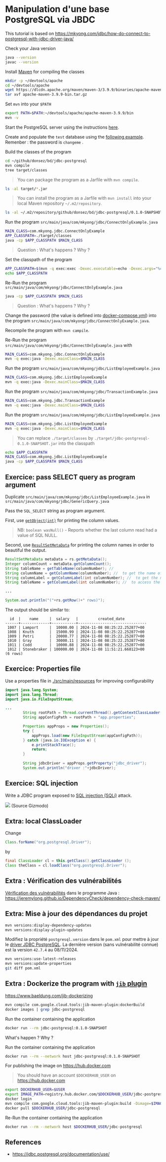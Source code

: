 # Manipulation d'une base PostgreSQL via JBDC 

This tutorial is based on https://mkyong.com/jdbc/how-do-connect-to-postgresql-with-jdbc-driver-java/

Check your Java version
```bash
java --version
javac --version
```

Install [Maven](https://maven.apache.org/install.html) for compiling the classes
```bash
mkdir -p ~/devtools/apache
cd ~/devtools/apache
wget https://dlcdn.apache.org/maven/maven-3/3.9.9/binaries/apache-maven-3.9.9-bin.tar.gz
tar xvf apache-maven-3.9.9-bin.tar.gz
```

Set `mvn` into your `$PATH` 
```bash
export PATH=$PATH:~/devtools/apache/apache-maven-3.9.9/bin
mvn -v
```

Start the PostgreSQL server using the instructions [here](../postgres/README.md).

Create and populate the `test` database using the [following example](../postgres/work/employee/employee.sql). Remenber : the password is `changeme` .


Build the classes of the program

```bash
cd ~/github/donsez/bd/jdbc-postgresql
mvn compile
tree target/classes
```

> You can package the program as a Jarfile with `mvn compile`.

```bash
ls -al target/*.jar
```

> You can install the program as a Jarfile with `mvn install` into your local Maven repository `~/.m2/repository`.

```bash
ls -al ~/.m2/repository/github/donsez/bd/jdbc-postgresql/0.1.0-SNAPSHOT/
```


Run the program `src/main/java/com/mkyong/jdbc/ConnectOnlyExample.java`
```bash
MAIN_CLASS=com.mkyong.jdbc.ConnectOnlyExample
APP_CLASSPATH=./target/classes
java -cp $APP_CLASSPATH $MAIN_CLASS
```

> Question : What's happens ? Why ?


Set the classpath of the program
```bash
APP_CLASSPATH=$(mvn -q exec:exec -Dexec.executable=echo -Dexec.args="%classpath")
echo $APP_CLASSPATH
```

Re-Run the program `src/main/java/com/mkyong/jdbc/ConnectOnlyExample.java`
```bash
java -cp $APP_CLASSPATH $MAIN_CLASS
```

> Question : What's happens ? Why ?

Change the password (the value is defined into [docker-compose.yml](../postgres/docker-compose.yml)) into the program `src/main/java/com/mkyong/jdbc/ConnectOnlyExample.java`.

Recompile the program with `mvn campile`.

Re-Run the program `src/main/java/com/mkyong/jdbc/ConnectOnlyExample.java` with
```bash
MAIN_CLASS=com.mkyong.jdbc.ConnectOnlyExample
mvn -q exec:java -Dexec.mainClass=$MAIN_CLASS
```

Run the program `src/main/java/com/mkyong/jdbc/ListEmployeeExample.java`
```bash
MAIN_CLASS=com.mkyong.jdbc.ListEmployeeExample
mvn -q exec:java -Dexec.mainClass=$MAIN_CLASS
```

Run the program `src/main/java/com/mkyong/jdbc/TransactionExample.java`
```bash
MAIN_CLASS=com.mkyong.jdbc.TransactionExample
mvn -q exec:java -Dexec.mainClass=$MAIN_CLASS
```

Run the program `src/main/java/com/mkyong/jdbc/ListEmployeeExample.java`
```bash
MAIN_CLASS=com.mkyong.jdbc.ListEmployeeExample
mvn -q exec:java -Dexec.mainClass=$MAIN_CLASS
```

> You can replace `./target/classes` by `./target/jdbc-postgresql-0.1.0-SNAPSHOT.jar` into the classpath

```bash
echo $APP_CLASSPATH
MAIN_CLASS=com.mkyong.jdbc.ListEmployeeExample
java -cp $APP_CLASSPATH $MAIN_CLASS
```


## Exercice: pass SELECT query as program argument 

Duplicate `src/main/java/com/mkyong/jdbc/ListEmployeeExample.java` in `src/main/java/com/mkyong/jdbc/GenericQuery.java`

Pass the `SQL_SELECT` string as program argument.

First, use [`getObject(int)`](https://docs.oracle.com/en/java/javase/23/docs/api/java.sql/java/sql/ResultSet.html) for printing the column values.

> NB: `boolean wasNull()` - Reports whether the last column read had a value of SQL NULL.


Second, use [`ResultSetMetaData`](https://docs.oracle.com/en/java/javase/23/docs/api/java.sql/java/sql/ResultSetMetaData.html) for printing the column names in order to beautiful the output.

```java
ResultSetMetaData metaData = rs.getMetaData();
Integer columnCount = metaData.getColumnCount();
String tableName = getTableName(columnNumber); // 
String columnName = getColumnName(columnNumber); //  to get the name of  the column
String columnLabel = getColumnLabel(int columnNumber); //  to get the name of  the column
String tableName = getColumnLabel(int columnNumber); //  to access the label of the column, which is specified after AS in the SQL query

...

System.out.println("("+rs.getRow()+" rows)");
```

The output should be similar to:

```console
  id  |    name     |  salary   |         created_date          
------+-------------+-----------+-------------------------------
 1007 | Lamport     |  10000.00 | 2024-11-08 08:25:22.252877+00
 1008 | Knuth       |  15000.99 | 2024-11-08 08:25:22.252877+00
 1009 | Petri       |  20000.77 | 2024-11-08 08:25:22.252877+00
 1010 | Gray        |  30000.11 | 2024-11-08 08:25:22.252877+00
 1011 | Codd        |  10000.88 | 2024-11-08 08:25:22.252877+00
 1012 | Stonebraker | 100000.00 | 2024-11-08 11:51:21.668123+00
(6 rows)
```

## Exercice: Properties file

Use a properties file in [./src/main/resources](./src/main/resources/app.properties) for improving configurability

```java
import java.lang.System;
import java.lang.Thread;
import java.io.FileInputStream;

...
        String rootPath = Thread.currentThread().getContextClassLoader().getResource("").getPath();
        String appConfigPath = rootPath + "app.properties";

        Properties appProps = new Properties();
        try {
            appProps.load(new FileInputStream(appConfigPath));            
        } catch (java.io.IOException e) {
            e.printStackTrace();
            return;
        }
        
        String jdbcDriver = appProps.getProperty("jdbc_driver");
        System.out.println("driver :"+jdbcDriver);
```

## Exercice: SQL injection

Write a JDBC program exposed to [SQL injection (SQLi)](https://fr.wikipedia.org/wiki/Injection_SQL) attack.

![](1705992627213.jpg)
(Source Gizmodo)

## Extra: local ClassLoader

Change
```java
Class.forName("org.postgresql.Driver");
```
by
```java
final ClassLoader cl = this.getClass().getClassLoader ();
Class theClass = cl.loadClass("org.postgresql.Driver");
```

## Extra : Vérification des vulnérabilités

[Vérification des vulnérabilités](https://mvnrepository.com/artifact/org.owasp/dependency-check-maven) dans le programme Java : https://jeremylong.github.io/DependencyCheck/dependency-check-maven/


## Extra: Mise à jour des dépendances du projet

```bash
mvn versions:display-dependency-updates
mvn versions:display-plugin-updates
```

Modifiez la propriété `postgresql.version` dans le `pom.xml` pour mettre à jour le [driver JDBC PostgreSQL](https://mvnrepository.com/artifact/org.postgresql/postgresql). La dernière version (sans vulnérabilité connue) est la version `42.7.4` au 08/11/2024.

```bash
mvn versions:use-latest-releases
mvn versions:update-properties
git diff pom.xml
```
 
## Extra : Dockerize the program with [`jib` plugin](https://github.com/GoogleContainerTools/jib/blob/master/jib-maven-plugin/README.md)

https://www.baeldung.com/jib-dockerizing


```bash
mvn compile com.google.cloud.tools:jib-maven-plugin:dockerBuild
docker images | grep jdbc-postgresql
```

Run the container containing the application 
```bash
docker run --rm jdbc-postgresql:0.1.0-SNAPSHOT
```

What's happen ? Why ?

Run the container containing the application 
```bash
docker run --rm --network host jdbc-postgresql:0.1.0-SNAPSHOT
```

For publishing the image on https://hub.docker.com

> You should have an account `$DOCKERHUB_USER` on https://hub.docker.com

```bash
export DOCKERHUB_USER=$USER
export IMAGE_PATH=registry.hub.docker.com/$DOCKERHUB_USER/jdbc-postgresql
docker login
mvn compile com.google.cloud.tools:jib-maven-plugin:build -Dimage=$IMAGE_PATH
docker pull $DOCKERHUB_USER/jdbc-postgresql
```

Re-Run the container containing the application 
```bash
docker run --rm --network host $DOCKERHUB_USER/jdbc-postgresql
```


## References
* https://jdbc.postgresql.org/documentation/use/
